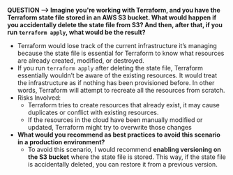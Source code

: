 **QUESTION --> Imagine you're working with Terraform, and you have the Terraform state file stored in an AWS S3 bucket. What would happen if you accidentally delete the state file from S3? And then, after that, if you run `terraform apply`, what would be the result?**
- Terraform would lose track of the current infrastructure it’s managing because the state file is essential for Terraform to know what resources are already created, modified, or destroyed.
- If you run `terraform apply` after deleting the state file, Terraform essentially wouldn’t be aware of the existing resources. It would treat the infrastructure as if nothing has been provisioned before. In other words, Terraform will attempt to recreate all the resources from scratch.
- Risks Involved:
  - Terraform tries to create resources that already exist, it may cause duplicates or conflict with existing resources.
  -  If the resources in the cloud have been manually modified or updated, Terraform might try to overwrite those changes
- **What would you recommend as best practices to avoid this scenario in a production environment?**
  - To avoid this scenario, I would recommend **enabling versioning on the S3 bucket** where the state file is stored. This way, if the state file is accidentally deleted, you can restore it from a previous version. 
    
